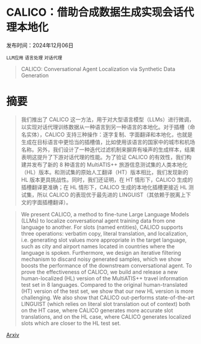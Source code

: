 # CALICO：借助合成数据生成实现会话代理本地化

发布时间：2024年12月06日

`LLM应用` `语言处理` `对话代理`

> CALICO: Conversational Agent Localization via Synthetic Data Generation

# 摘要

> 我们推出了 CALICO 这一方法，用于对大型语言模型（LLMs）进行微调，以实现对话代理训练数据从一种语言到另一种语言的本地化。对于插槽（命名实体），CALICO 支持三种操作：逐字复制、字面翻译和本地化，也就是生成在目标语言中更恰当的插槽值，比如使用该语言的国家中的城市和机场名称。另外，我们设计了一种迭代过滤机制来摒弃有噪声的生成样本，结果表明这提升了下游对话代理的性能。为了验证 CALICO 的有效性，我们构建并发布了新的 8 种语言的 MultiATIS++ 旅游信息测试集的人类本地化（HL）版本。和测试集的原始人工翻译（HT）版本相比，我们发现新的 HL 版本更具挑战性。同时，我们还证明，在 HT 情形下，CALICO 生成的插槽翻译更准确；在 HL 情形下，CALICO 生成的本地化插槽更接近 HL 测试集，所以 CALICO 的表现优于最先进的 LINGUIST（其依赖于脱离上下文的字面插槽翻译）。

> We present CALICO, a method to fine-tune Large Language Models (LLMs) to localize conversational agent training data from one language to another. For slots (named entities), CALICO supports three operations: verbatim copy, literal translation, and localization, i.e. generating slot values more appropriate in the target language, such as city and airport names located in countries where the language is spoken. Furthermore, we design an iterative filtering mechanism to discard noisy generated samples, which we show boosts the performance of the downstream conversational agent. To prove the effectiveness of CALICO, we build and release a new human-localized (HL) version of the MultiATIS++ travel information test set in 8 languages. Compared to the original human-translated (HT) version of the test set, we show that our new HL version is more challenging. We also show that CALICO out-performs state-of-the-art LINGUIST (which relies on literal slot translation out of context) both on the HT case, where CALICO generates more accurate slot translations, and on the HL case, where CALICO generates localized slots which are closer to the HL test set.

[Arxiv](https://arxiv.org/abs/2412.05388)